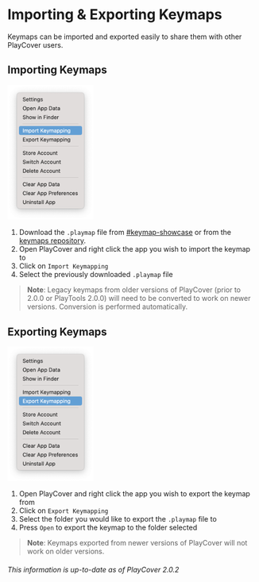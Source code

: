 # Importing & Exporting Keymaps

Keymaps can be imported and exported easily to share them with other PlayCover users.

## Importing Keymaps

<img width="173" src="../images/import_keymapping_light.png">

1. Download the `.playmap` file from [#keymap-showcase](https://discord.com/channels/871829896492642387/922068254569160745) or from the [keymaps repository](https://github.com/PlayCover/keymaps). 
2. Open PlayCover and right click the app you wish to import the keymap to
3. Click on `Import Keymapping`
4. Select the previously downloaded `.playmap` file
> __Note__: Legacy keymaps from older versions of PlayCover (prior to 2.0.0 or PlayTools 2.0.0) will need to be converted to work on newer versions. Conversion is performed automatically.

## Exporting Keymaps

<img width="173" src="../images/export_keymapping_light.png">

1. Open PlayCover and right click the app you wish to export the keymap from
2. Click on `Export Keymapping`
3. Select the folder you would like to export the `.playmap` file to
4. Press `Open` to export the keymap to the folder selected
> __Note__: Keymaps exported from newer versions of PlayCover will not work on older versions.

###### This information is up-to-date as of PlayCover 2.0.2
